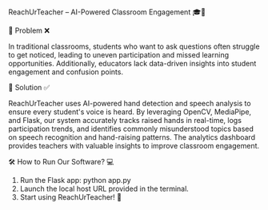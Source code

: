 ReachUrTeacher – AI-Powered Classroom Engagement 🎓🤖

📌 Problem ❌

In traditional classrooms, students who want to ask questions often struggle to get noticed, leading to uneven participation and missed learning opportunities. Additionally, educators lack data-driven insights into student engagement and confusion points.

🚀 Solution ✅

ReachUrTeacher uses AI-powered hand detection and speech analysis to ensure every student's voice is heard. By leveraging OpenCV, MediaPipe, and Flask, our system accurately tracks raised hands in real-time, logs participation trends, and identifies commonly misunderstood topics based on speech recognition and hand-raising patterns. The analytics dashboard provides teachers with valuable insights to improve classroom engagement.

🛠 How to Run Our Software? 💻
1. Run the Flask app: python app.py
2. Launch the local host URL provided in the terminal.
3. Start using ReachUrTeacher! 🚀
